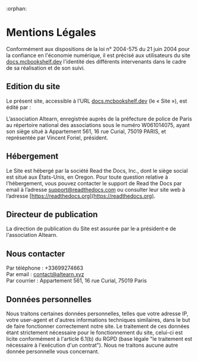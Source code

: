 :orphan:
# Mentions Légales

Conformément aux dispositions de la loi n° 2004-575 du 21 juin 2004 pour la confiance en l'économie numérique, il est précisé aux utilisateurs du site [docs.mcbookshelf.dev](https://docs.mcbookshelf.dev) l'identité des différents intervenants dans le cadre de sa réalisation et de son suivi.

## Edition du site

Le présent site, accessible à l’URL [docs.mcbookshelf.dev](https://docs.mcbookshelf.dev) (le « Site »), est édité par :

L’association Altearn, enregistrée auprès de la préfecture de police de Paris au répertoire national des associations sous le numéro W061014075, ayant son siège situé à Appartement 561, 16 rue Curial, 75019 PARIS, et représentée par Vincent Foriel, président.

## Hébergement

Le Site est hébergé par la société Read the Docs, Inc., dont le siège social est situé aux États-Unis, en Oregon.
Pour toute question relative à l'hébergement, vous pouvez contacter le support de Read the Docs par email à l’adresse [support@readthedocs.com](mailto:support@readthedocs.com) ou consulter leur site web à l’adresse [https://readthedocs.org](https://readthedocs.org).

## Directeur de publication

La direction de publication du Site est assurée par le·a président·e de l'association Altearn.


## Nous contacter

Par téléphone : +33699274663 \
Par email : [contact@altearn.xyz](mailto:contact@altearn.xyz) \
Par courrier : Appartement 561, 16 rue Curial, 75019 Paris

## Données personnelles

Nous traitons certaines données personnelles, telles que votre adresse IP, votre user-agent et d'autres informations techniques similaires, dans le but de faire fonctionner correctement notre site.
Le traitement de ces données étant strictement nécessaire pour le fonctionnement du site, celui-ci est licite conformément à l'article 6.1(b) du RGPD (base légale "le traitement est nécessaire à l'exécution d'un contrat").
Nous ne traitons aucune autre donnée personnelle vous concernant.
